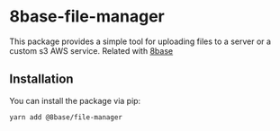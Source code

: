 # 8base-file-manager

This package provides a simple tool for uploading files to a server or a custom s3 AWS service. Related with  [8base](https://8base.com/)

## Installation

You can install the package via pip:

```bash
yarn add @8base/file-manager
```
